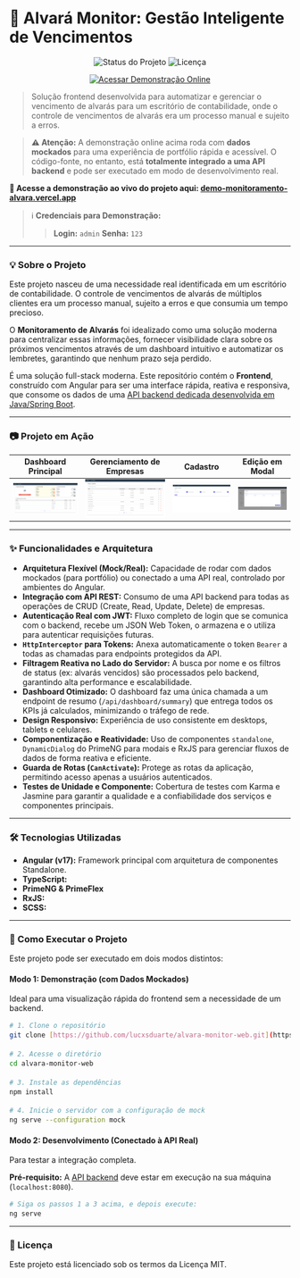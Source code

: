 # 🏢 Alvará Monitor: Gestão Inteligente de Vencimentos

<p align="center">
  <img src="https://img.shields.io/badge/status-integrado%20com%20API-blue?style=for-the-badge" alt="Status do Projeto">
  <img src="https://img.shields.io/badge/license-MIT-blue?style=for-the-badge" alt="Licença">
</p>

<p align="center">
  <a href="https://demo-monitoramento-alvara.vercel.app/" target="_blank">
    <img src="https://img.shields.io/badge/Acessar-Demonstração%20Online-brightgreen?style=for-the-badge&logo=vercel" alt="Acessar Demonstração Online">
  </a>
</p>

> Solução frontend desenvolvida para automatizar e gerenciar o vencimento de alvarás para um escritório de contabilidade, onde o controle de vencimentos de alvarás era um processo manual e sujeito a erros.

> **⚠️ Atenção:** A demonstração online acima roda com **dados mockados** para uma experiência de portfólio rápida e acessível. O código-fonte, no entanto, está **totalmente integrado a uma API backend** e pode ser executado em modo de desenvolvimento real.

**🚀 Acesse a demonstração ao vivo do projeto aqui: [demo-monitoramento-alvara.vercel.app](https://demo-monitoramento-alvara.vercel.app/)**

> ℹ️ **Credenciais para Demonstração:**
> > **Login:** `admin`
> > **Senha:** `123`
---

### 💡 Sobre o Projeto

Este projeto nasceu de uma necessidade real identificada em um escritório de contabilidade. O controle de vencimentos de alvarás de múltiplos clientes era um processo manual, sujeito a erros e que consumia um tempo precioso.

O **Monitoramento de Alvarás** foi idealizado como uma solução moderna para centralizar essas informações, fornecer visibilidade clara sobre os próximos vencimentos através de um dashboard intuitivo e automatizar os lembretes, garantindo que nenhum prazo seja perdido.

É uma solução full-stack moderna. Este repositório contém o **Frontend**, construído com Angular para ser uma interface rápida, reativa e responsiva, que consome os dados de uma [API backend dedicada desenvolvida em Java/Spring Boot](https://github.com/lucxsduarte/alvara-monitor).

---

### 📷 Projeto em Ação

| Dashboard Principal | Gerenciamento de Empresas | Cadastro | Edição em Modal |
| :---: | :---: | :---: | :---: |
| ![Dashboard do Monitoramento de Alvarás](./.github/assets/dashboard.png) | ![Gerenciamento e lista de empresas](./.github/assets/listarEmpresas.png) | ![Demonstração do Cadastro](./.github/assets/cadastro.png) | ![Modal de Ediçao](./.github/assets/modalEdicao.png) |

---

### ✨ Funcionalidades e Arquitetura

- **Arquitetura Flexível (Mock/Real):** Capacidade de rodar com dados mockados (para portfólio) ou conectado a uma API real, controlado por ambientes do Angular.
- **Integração com API REST:** Consumo de uma API backend para todas as operações de CRUD (Create, Read, Update, Delete) de empresas.
- **Autenticação Real com JWT:** Fluxo completo de login que se comunica com o backend, recebe um JSON Web Token, o armazena e o utiliza para autenticar requisições futuras.
- **`HttpInterceptor` para Tokens:** Anexa automaticamente o token `Bearer` a todas as chamadas para endpoints protegidos da API.
- **Filtragem Reativa no Lado do Servidor:** A busca por nome e os filtros de status (ex: alvarás vencidos) são processados pelo backend, garantindo alta performance e escalabilidade.
- **Dashboard Otimizado:** O dashboard faz uma única chamada a um endpoint de resumo (`/api/dashboard/summary`) que entrega todos os KPIs já calculados, minimizando o tráfego de rede.
- **Design Responsivo:** Experiência de uso consistente em desktops, tablets e celulares.
- **Componentização e Reatividade:** Uso de componentes `standalone`, `DynamicDialog` do PrimeNG para modais e RxJS para gerenciar fluxos de dados de forma reativa e eficiente.
- **Guarda de Rotas (`CanActivate`):** Protege as rotas da aplicação, permitindo acesso apenas a usuários autenticados.
- **Testes de Unidade e Componente:** Cobertura de testes com Karma e Jasmine para garantir a qualidade e a confiabilidade dos serviços e componentes principais.

---

### 🛠️ Tecnologias Utilizadas

* **Angular (v17):** Framework principal com arquitetura de componentes Standalone.
* **TypeScript:**
* **PrimeNG & PrimeFlex**
* **RxJS:** 
* **SCSS:**
  
---

### 🚀 Como Executar o Projeto

Este projeto pode ser executado em dois modos distintos:

#### Modo 1: Demonstração (com Dados Mockados)
Ideal para uma visualização rápida do frontend sem a necessidade de um backend.

```bash
# 1. Clone o repositório
git clone [https://github.com/lucxsduarte/alvara-monitor-web.git](https://github.com/lucxsduarte/alvara-monitor-web.git)

# 2. Acesse o diretório
cd alvara-monitor-web

# 3. Instale as dependências
npm install

# 4. Inicie o servidor com a configuração de mock
ng serve --configuration mock
```

#### Modo 2: Desenvolvimento (Conectado à API Real)
Para testar a integração completa.

**Pré-requisito:** A [API backend](https://github.com/lucxsduarte/alvara-monitor) deve estar em execução na sua máquina (`localhost:8080`).

```bash
# Siga os passos 1 a 3 acima, e depois execute:
ng serve
```

---

### 📄 Licença

Este projeto está licenciado sob os termos da Licença MIT.
